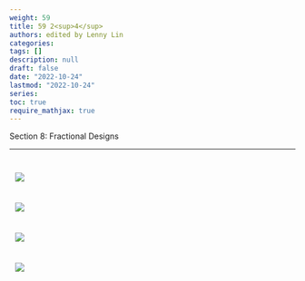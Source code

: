 ```yaml
---
weight: 59
title: 59 2<sup>4</sup>
authors: edited by Lenny Lin
categories: 
tags: []
description: null
draft: false
date: "2022-10-24"
lastmod: "2022-10-24"
series: 
toc: true
require_mathjax: true
---
```

Section 8: Fractional Designs 

<!--more-->
---

<br>
<div class = "row">
  <div class= "column_right" style="width:360px;">
  <img src = "/docs/images/" HSPACE="10" VSPACE="10"/> 
</div>

</div> 


<br>
<div class = "row">
  <div class= "column_right" style="width:360px;">
  <img src = "/docs/images/" HSPACE="10" VSPACE="10"/> 
</div>

</div> 

<br>
<div class = "row">
  <div class= "column_right" style="width:360px;">
  <img src = "/docs/images/" HSPACE="10" VSPACE="10"/> 
</div>

</div> 

<br>
<div class = "row">
  <div class= "column_right" style="width:360px;">
  <img src = "/docs/images/" HSPACE="10" VSPACE="10"/> 
</div>

</div> 